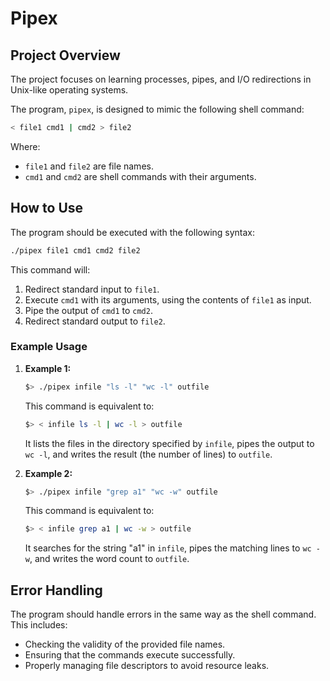 # Pipex

## Project Overview

The project focuses on learning processes, pipes, and I/O redirections in Unix-like operating systems.

The program, `pipex`, is designed to mimic the following shell command:

```bash
< file1 cmd1 | cmd2 > file2
```

Where:
- `file1` and `file2` are file names.
- `cmd1` and `cmd2` are shell commands with their arguments.

## How to Use

The program should be executed with the following syntax:

```bash
./pipex file1 cmd1 cmd2 file2
```

This command will:
1. Redirect standard input to `file1`.
2. Execute `cmd1` with its arguments, using the contents of `file1` as input.
3. Pipe the output of `cmd1` to `cmd2`.
4. Redirect standard output to `file2`.

### Example Usage

1. **Example 1:**

   ```bash
   $> ./pipex infile "ls -l" "wc -l" outfile
   ```

   This command is equivalent to:

   ```bash
   $> < infile ls -l | wc -l > outfile
   ```

   It lists the files in the directory specified by `infile`, pipes the output to `wc -l`, and writes the result (the number of lines) to `outfile`.

2. **Example 2:**

   ```bash
   $> ./pipex infile "grep a1" "wc -w" outfile
   ```

   This command is equivalent to:

   ```bash
   $> < infile grep a1 | wc -w > outfile
   ```

   It searches for the string "a1" in `infile`, pipes the matching lines to `wc -w`, and writes the word count to `outfile`.

## Error Handling

The program should handle errors in the same way as the shell command. This includes:
- Checking the validity of the provided file names.
- Ensuring that the commands execute successfully.
- Properly managing file descriptors to avoid resource leaks.
